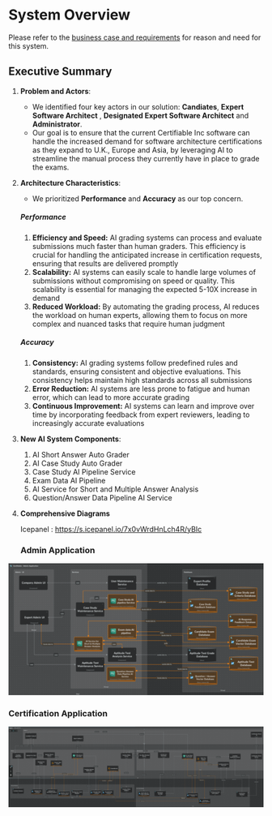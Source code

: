 # System Overview

Please refer to the [business case and requirements](requirements.md) for reason and need for this system.

## Executive Summary

1. **Problem and Actors**:
   - We identified four key actors in our solution: **Candiates**, **Expert Software Architect** , **Designated Expert Software Architect** and **Administrator**.
   - Our goal is to ensure that the current Certifiable Inc software can handle the increased demand for software architecture certifications as they expand to U.K., Europe and Asia, by leveraging AI to streamline the manual process they currently have in place to grade the exams.

2. **Architecture Characteristics**:

   - We prioritized **Performance** and **Accuracy** as our top concern.

    ##### Performance

    1. **Efficiency and Speed:** AI grading systems can process and evaluate submissions much faster than human graders. This efficiency is crucial for handling the anticipated increase in certification requests, ensuring that results are delivered promptly
    2. **Scalability:** AI systems can easily scale to handle large volumes of submissions without compromising on speed or quality. This scalability is essential for managing the expected 5-10X increase in demand
    3. **Reduced Workload:** By automating the grading process, AI reduces the workload on human experts, allowing them to focus on more complex and nuanced tasks that require human judgment

    ##### Accuracy
        
    1. **Consistency:** AI grading systems follow predefined rules and standards, ensuring consistent and objective evaluations. This consistency helps maintain high standards across all submissions
    2. **Error Reduction:** AI systems are less prone to fatigue and human error, which can lead to more accurate grading
    3. **Continuous Improvement:** AI systems can learn and improve over time by incorporating feedback from expert reviewers, leading to increasingly accurate evaluations


3. **New AI System Components**:

     1. AI Short Answer Auto Grader
     2. AI Case Study Auto Grader
     3. Case Study AI Pipeline Service
     4. Exam Data AI Pipeline
     5. AI Service for Short and Multiple Answer Analysis
     6. Question/Answer Data Pipeline AI Service


4. **Comprehensive Diagrams**

    Icepanel : https://s.icepanel.io/7x0vWrdHnLch4R/yBIc

   ### Admin Application

<div align="center" style="text-align: center;">
   <img src="diagrams/architecture-admin-app-comprehensive-diagram.png" alt="Admin Application Comprehensive Diagram"/>
</div>

   ### Certification Application

<div align="center" style="text-align: center;">
   <img src="diagrams/architecture-certification-app-comprehensive-diagram.png" alt="Admin Application Comprehensive Diagram"/>
</div>



